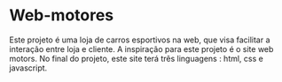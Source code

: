 # Web-motores
Este projeto é uma loja de carros esportivos na web, que visa facilitar a interação entre loja e cliente.
A inspiração para este projeto é o site web motors.
No final do projeto, este site terá três linguagens : html, css e javascript.
